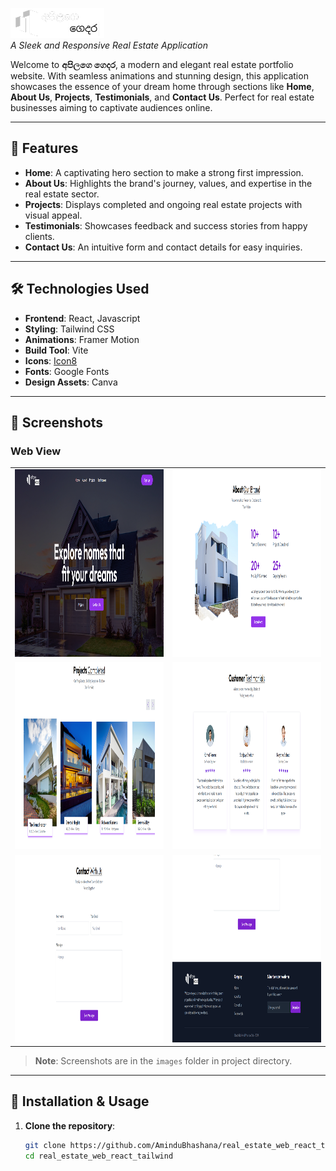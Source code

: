 ![Apilage Gedara Logo](images/logo.png) </br>
_A Sleek and Responsive Real Estate Application_

Welcome to **අපිලගෙ ගෙදර**, a modern and elegant real estate portfolio website. With seamless animations and stunning design, this application showcases the essence of your dream home through sections like **Home**, **About Us**, **Projects**, **Testimonials**, and **Contact Us**. Perfect for real estate businesses aiming to captivate audiences online.

---

## **🌟 Features**

- **Home**: A captivating hero section to make a strong first impression.  
- **About Us**: Highlights the brand's journey, values, and expertise in the real estate sector.  
- **Projects**: Displays completed and ongoing real estate projects with visual appeal.  
- **Testimonials**: Showcases feedback and success stories from happy clients.  
- **Contact Us**: An intuitive form and contact details for easy inquiries.  

---

## **🛠️ Technologies Used**

- **Frontend**: React, Javascript  
- **Styling**: Tailwind CSS  
- **Animations**: Framer Motion  
- **Build Tool**: Vite  
- **Icons**: [Icon8](https://icons8.com/)  
- **Fonts**: Google Fonts  
- **Design Assets**: Canva  

---

## **📸 Screenshots**

### **Web View**
<table>
  <tr>
    <td><img src="images/Screenshot1.png" alt="Home Page" width="500" height="300"/></td>
    <td><img src="images/Screenshot2.png" alt="About Us Page" width="500" height="300"/></td>
  </tr>
  <tr>
    <td><img src="images/Screenshot3.png" alt="Projects Page" width="500" height="300"/></td>
    <td><img src="images/Screenshot4.png" alt="Testimonials Page" width="500" height="300"/></td>
  </tr>
  <tr>
    <td><img src="images/Screenshot5.png" alt="Contact Us Page" width="500" height="300"/></td>
    <td><img src="images/Screenshot6.png" alt="Footer Scetion" width="500" height="300"/></td>
  </tr>
</table>



> **Note**: Screenshots are in the `images` folder in project directory.

---

## **🚀 Installation & Usage**

1. **Clone the repository**:  
   ```bash
   git clone https://github.com/AminduBhashana/real_estate_web_react_tailwind.git
   cd real_estate_web_react_tailwind
